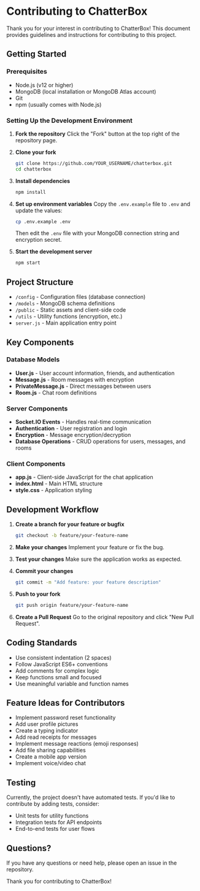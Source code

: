 # Contributing to ChatterBox

Thank you for your interest in contributing to ChatterBox! This document provides guidelines and instructions for contributing to this project.

## Getting Started

### Prerequisites

- Node.js (v12 or higher)
- MongoDB (local installation or MongoDB Atlas account)
- Git
- npm (usually comes with Node.js)

### Setting Up the Development Environment

1. **Fork the repository**
   Click the "Fork" button at the top right of the repository page.

2. **Clone your fork**
   ```bash
   git clone https://github.com/YOUR_USERNAME/chatterbox.git
   cd chatterbox
   ```

3. **Install dependencies**
   ```bash
   npm install
   ```

4. **Set up environment variables**
   Copy the `.env.example` file to `.env` and update the values:
   ```bash
   cp .env.example .env
   ```
   Then edit the `.env` file with your MongoDB connection string and encryption secret.

5. **Start the development server**
   ```bash
   npm start
   ```

## Project Structure

- `/config` - Configuration files (database connection)
- `/models` - MongoDB schema definitions
- `/public` - Static assets and client-side code
- `/utils` - Utility functions (encryption, etc.)
- `server.js` - Main application entry point

## Key Components

### Database Models

- **User.js** - User account information, friends, and authentication
- **Message.js** - Room messages with encryption
- **PrivateMessage.js** - Direct messages between users
- **Room.js** - Chat room definitions

### Server Components

- **Socket.IO Events** - Handles real-time communication
- **Authentication** - User registration and login
- **Encryption** - Message encryption/decryption
- **Database Operations** - CRUD operations for users, messages, and rooms

### Client Components

- **app.js** - Client-side JavaScript for the chat application
- **index.html** - Main HTML structure
- **style.css** - Application styling

## Development Workflow

1. **Create a branch for your feature or bugfix**
   ```bash
   git checkout -b feature/your-feature-name
   ```

2. **Make your changes**
   Implement your feature or fix the bug.

3. **Test your changes**
   Make sure the application works as expected.

4. **Commit your changes**
   ```bash
   git commit -m "Add feature: your feature description"
   ```

5. **Push to your fork**
   ```bash
   git push origin feature/your-feature-name
   ```

6. **Create a Pull Request**
   Go to the original repository and click "New Pull Request".

## Coding Standards

- Use consistent indentation (2 spaces)
- Follow JavaScript ES6+ conventions
- Add comments for complex logic
- Keep functions small and focused
- Use meaningful variable and function names

## Feature Ideas for Contributors

- Implement password reset functionality
- Add user profile pictures
- Create a typing indicator
- Add read receipts for messages
- Implement message reactions (emoji responses)
- Add file sharing capabilities
- Create a mobile app version
- Implement voice/video chat

## Testing

Currently, the project doesn't have automated tests. If you'd like to contribute by adding tests, consider:

- Unit tests for utility functions
- Integration tests for API endpoints
- End-to-end tests for user flows

## Questions?

If you have any questions or need help, please open an issue in the repository.

Thank you for contributing to ChatterBox!
